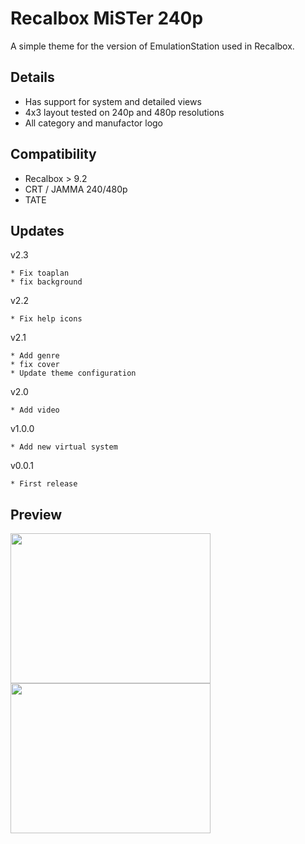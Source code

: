 # Recalbox MiSTer 240p

A simple theme for the version of EmulationStation used in Recalbox.

## Details

* Has support for system and detailed views
* 4x3 layout tested on 240p and 480p resolutions
* All category and manufactor logo


## Compatibility

- Recalbox > 9.2
- CRT / JAMMA 240/480p
- TATE

## Updates

v2.3

```
* Fix toaplan
* fix background
```

v2.2

```
* Fix help icons
```

v2.1

```
* Add genre
* fix cover
* Update theme configuration
```

v2.0

```
* Add video
```

v1.0.0

```
* Add new virtual system
```

v0.0.1

```
* First release
```

## Preview

<img src="https://i.ibb.co/dpyVCJP/screenshot-2024-01-22-T09-21-54-801.png" width="320" height="240">
<img src="https://i.ibb.co/kKYZBGD/screenshot-2024-01-22-T13-42-28-787-Z.png" width="320" height="240">
